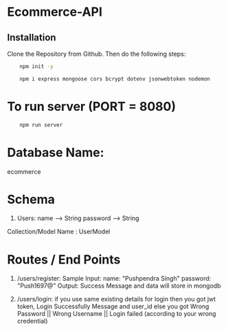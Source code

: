 # Ecommerce-API

## Installation

Clone the Repository from Github. Then do the following steps:

```bash
    npm init -y

    npm i express mongoose cors bcrypt dotenv jsonwebtoken nodemon
```
# To run server (PORT = 8080)
```bash
    npm run server
```
# Database Name:
ecommerce
# Schema

1) Users: 
name --> String
password --> String

Collection/Model Name : UserModel





# Routes / End Points
1) /users/register:
Sample Input: 
name: "Pushpendra Singh"
password: "Push1697@"
Output: Success Message and data will store in mongodb

2) /users/login:
if you use same existing details for login then you got jwt token, Login Successfully Message and user_id
else you got Wrong Password || Wrong Username || Login failed (according to your wrong credential)




